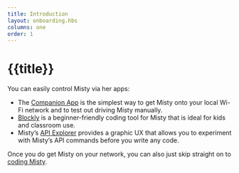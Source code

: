 ```yaml
---
title: Introduction
layout: onboarding.hbs
columns: one
order: 1
---
```


# {{title}}

You can easily control Misty via her apps:

* The [Companion App](../companion-app) is the simplest way to get Misty onto your local Wi-Fi network and to test out driving Misty manually.
* [Blockly](../blockly) is a beginner-friendly coding tool for Misty that is ideal for kids and classroom use.
* Misty’s [API Explorer](../api-explorer) provides a graphic UX that allows you to experiment with Misty’s API commands before you write any code.

Once you do get Misty on your network, you can also just skip straight on to [coding Misty](../../../docs/skills/introduction).